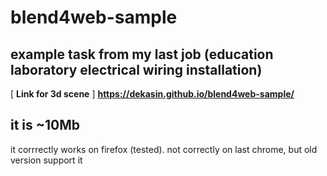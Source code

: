 # blend4web-sample
## example task from my last job (education laboratory electrical wiring installation)

[ **Link for 3d scene** ] __https://dekasin.github.io/blend4web-sample/__

it is ~10Mb
---
it corrrectly works on firefox (tested). 
not correctly on last chrome, but old version support it

